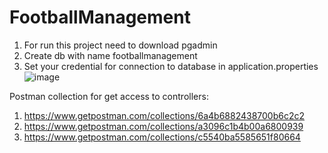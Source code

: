 # FootballManagement
1. For run this project need to download pgadmin
2. Create db with name footballmanagement
3. Set your credential for connection to database in application.properties
![image](https://user-images.githubusercontent.com/84317209/147891668-1969632f-d5c0-4c62-b5f8-962403b66ece.png)


Postman collection for get access to controllers:
1. https://www.getpostman.com/collections/6a4b6882438700b6c2c2
2. https://www.getpostman.com/collections/a3096c1b4b00a6800939
3. https://www.getpostman.com/collections/c5540ba5585651f80664
